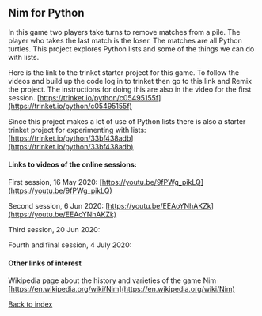 ## Nim for Python

In this game two players take turns to remove matches from a pile. The player who takes the last match is the loser. The matches are all Python turtles. This project explores Python lists and some of the things we can do with lists.

Here is the link to the trinket starter project for this game. To follow the videos and build up the code log in to trinket then go to this link and Remix the project. The instructions for doing this are also in the video for the first session.
[https://trinket.io/python/c05495155f](https://trinket.io/python/c05495155f)

Since this project makes a lot of use of Python lists there is also a starter trinket project for experimenting with lists:
[https://trinket.io/python/33bf438adb](https://trinket.io/python/33bf438adb)


#### Links to videos of the online sessions:

First session, 16 May 2020:
[https://youtu.be/9fPWg_pikLQ](https://youtu.be/9fPWg_pikLQ)


Second session, 6 Jun 2020:
[https://youtu.be/EEAoYNhAKZk](https://youtu.be/EEAoYNhAKZk)


Third session, 20 Jun 2020:
[]()


Fourth and final session, 4 July 2020:
[]()

#### Other links of interest

Wikipedia page about the history and varieties of the game Nim
[https://en.wikipedia.org/wiki/Nim](https://en.wikipedia.org/wiki/Nim)


[Back to index](README.md)

